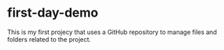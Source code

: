 # first-day-demo
This is my first projecy that uses a GitHub repository to manage files and folders related to the project.
